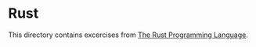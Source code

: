 # Rust

This directory contains excercises from [The Rust Programming Language](https://doc.rust-lang.org/book/).